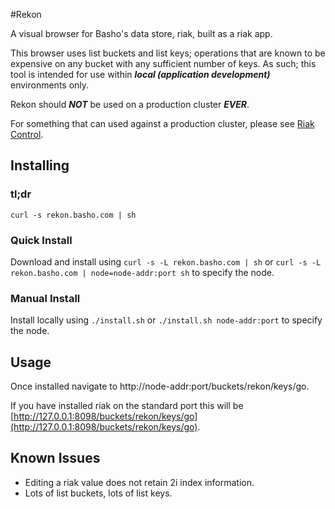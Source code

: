 #Rekon

A visual browser for Basho's data store, riak, built as a riak app.

This browser uses list buckets and list keys; operations that are known to
be expensive on any bucket with any sufficient number of keys.  As such; this tool is intended for use within ***local (application development)*** environments only.

Rekon should ***NOT*** be used on a production cluster ***EVER***.

For something that can used against a production cluster, please see [Riak Control](https://github.com/basho/riak_control).

## Installing

### tl;dr
`curl -s rekon.basho.com | sh`

### Quick Install
Download and install using `curl -s -L rekon.basho.com | sh` or 
`curl -s -L rekon.basho.com | node=node-addr:port sh` to specify the node.

### Manual Install
Install locally using `./install.sh` or `./install.sh node-addr:port` 
to specify the node.

## Usage

Once installed navigate to http://node-addr:port/buckets/rekon/keys/go.

If you have installed riak on the standard port this will be [http://127.0.0.1:8098/buckets/rekon/keys/go](http://127.0.0.1:8098/buckets/rekon/keys/go).

## Known Issues
 * Editing a riak value does not retain 2i index information.
 * Lots of list buckets, lots of list keys.
